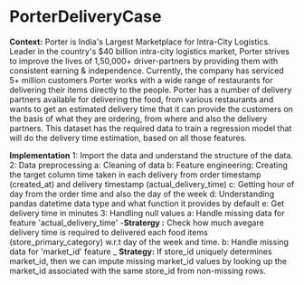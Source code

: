 # PorterDeliveryCase
**Context:**
Porter is India's Largest Marketplace for Intra-City Logistics. Leader in the country's $40 billion intra-city logistics market, Porter strives to improve the lives of 1,50,000+ driver-partners by providing them with consistent earning & independence. Currently, the company has serviced 5+ million customers
Porter works with a wide range of restaurants for delivering their items directly to the people.
Porter has a number of delivery partners available for delivering the food, from various restaurants and wants to get an estimated delivery time that it can provide the customers on the basis of what they are ordering, from where and also the delivery partners.
This dataset has the required data to train a regression model that will do the delivery time estimation, based on all those features.

**Implementation**
1: Import the data and understand the structure of the data.
2: Data preprocessing
  a: Cleaning of data
  b: Feature engineering: Creating the target column time taken in each delivery from order timestamp (created_at) and delivery timestamp (actual_delivery_time)
  c: Getting hour of day from the order time and also the day of the week
  d: Understanding pandas datetime data type and what function it provides by default
  e: Get delivery time in minutes
3: Handling null values
    a: Handle missing data for feature 'actual_delivery_time' -**Stratergy :** Check how much avegare delivery time is required to delivered each food items (store_primary_category) w.r.t day of the week and time.
    b: Handle missing data for 'market_id' feature _ **Strategy:** If store_id uniquely determines market_id, then we can impute missing market_id values by looking up the market_id associated with the same store_id from non-missing rows.
    
